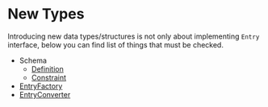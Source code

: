 # New Types

Introducing new data types/structures is not only about implementing `Entry`
interface, below you can find list of things that must be checked.

* Schema 
  * [Definition](/src/Flow/ETL/Row/Schema/Definition.php)
  * [Constraint](/src/Flow/ETL/Row/Schema/Constraint.php)
* [EntryFactory](/src/Flow/ETL/Row/EntryFactory.php)
* [EntryConverter](/src/Flow/ETL/Row/EntryConverter.php)